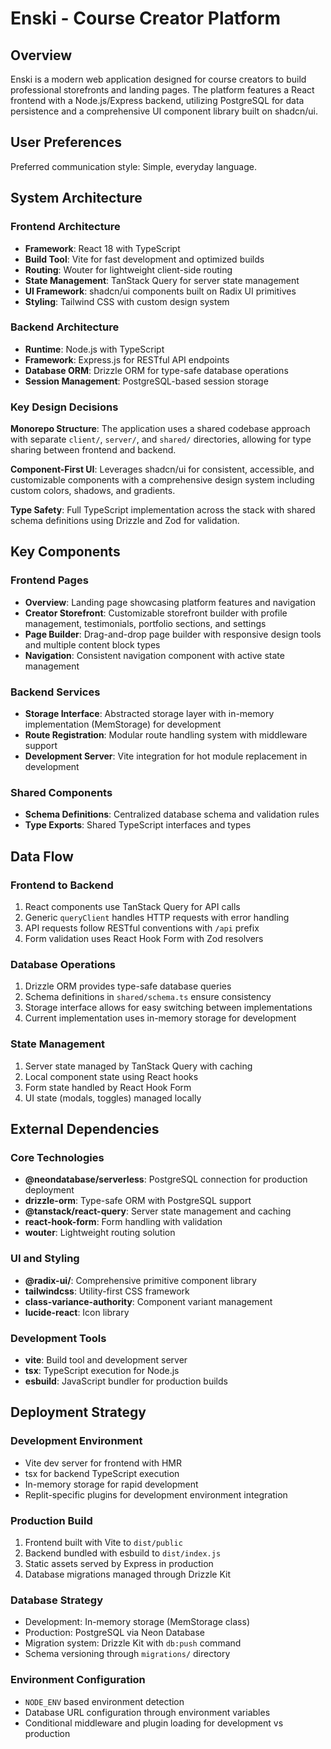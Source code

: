 # Enski - Course Creator Platform

## Overview

Enski is a modern web application designed for course creators to build professional storefronts and landing pages. The platform features a React frontend with a Node.js/Express backend, utilizing PostgreSQL for data persistence and a comprehensive UI component library built on shadcn/ui.

## User Preferences

Preferred communication style: Simple, everyday language.

## System Architecture

### Frontend Architecture
- **Framework**: React 18 with TypeScript
- **Build Tool**: Vite for fast development and optimized builds
- **Routing**: Wouter for lightweight client-side routing
- **State Management**: TanStack Query for server state management
- **UI Framework**: shadcn/ui components built on Radix UI primitives
- **Styling**: Tailwind CSS with custom design system

### Backend Architecture
- **Runtime**: Node.js with TypeScript
- **Framework**: Express.js for RESTful API endpoints
- **Database ORM**: Drizzle ORM for type-safe database operations
- **Session Management**: PostgreSQL-based session storage

### Key Design Decisions

**Monorepo Structure**: The application uses a shared codebase approach with separate `client/`, `server/`, and `shared/` directories, allowing for type sharing between frontend and backend.

**Component-First UI**: Leverages shadcn/ui for consistent, accessible, and customizable components with a comprehensive design system including custom colors, shadows, and gradients.

**Type Safety**: Full TypeScript implementation across the stack with shared schema definitions using Drizzle and Zod for validation.

## Key Components

### Frontend Pages
- **Overview**: Landing page showcasing platform features and navigation
- **Creator Storefront**: Customizable storefront builder with profile management, testimonials, portfolio sections, and settings
- **Page Builder**: Drag-and-drop page builder with responsive design tools and multiple content block types
- **Navigation**: Consistent navigation component with active state management

### Backend Services
- **Storage Interface**: Abstracted storage layer with in-memory implementation (MemStorage) for development
- **Route Registration**: Modular route handling system with middleware support
- **Development Server**: Vite integration for hot module replacement in development

### Shared Components
- **Schema Definitions**: Centralized database schema and validation rules
- **Type Exports**: Shared TypeScript interfaces and types

## Data Flow

### Frontend to Backend
1. React components use TanStack Query for API calls
2. Generic `queryClient` handles HTTP requests with error handling
3. API requests follow RESTful conventions with `/api` prefix
4. Form validation uses React Hook Form with Zod resolvers

### Database Operations
1. Drizzle ORM provides type-safe database queries
2. Schema definitions in `shared/schema.ts` ensure consistency
3. Storage interface allows for easy switching between implementations
4. Current implementation uses in-memory storage for development

### State Management
1. Server state managed by TanStack Query with caching
2. Local component state using React hooks
3. Form state handled by React Hook Form
4. UI state (modals, toggles) managed locally

## External Dependencies

### Core Technologies
- **@neondatabase/serverless**: PostgreSQL connection for production deployment
- **drizzle-orm**: Type-safe ORM with PostgreSQL support
- **@tanstack/react-query**: Server state management and caching
- **react-hook-form**: Form handling with validation
- **wouter**: Lightweight routing solution

### UI and Styling
- **@radix-ui/**: Comprehensive primitive component library
- **tailwindcss**: Utility-first CSS framework
- **class-variance-authority**: Component variant management
- **lucide-react**: Icon library

### Development Tools
- **vite**: Build tool and development server
- **tsx**: TypeScript execution for Node.js
- **esbuild**: JavaScript bundler for production builds

## Deployment Strategy

### Development Environment
- Vite dev server for frontend with HMR
- tsx for backend TypeScript execution
- In-memory storage for rapid development
- Replit-specific plugins for development environment integration

### Production Build
1. Frontend built with Vite to `dist/public`
2. Backend bundled with esbuild to `dist/index.js`
3. Static assets served by Express in production
4. Database migrations managed through Drizzle Kit

### Database Strategy
- Development: In-memory storage (MemStorage class)
- Production: PostgreSQL via Neon Database
- Migration system: Drizzle Kit with `db:push` command
- Schema versioning through `migrations/` directory

### Environment Configuration
- `NODE_ENV` based environment detection
- Database URL configuration through environment variables
- Conditional middleware and plugin loading for development vs production